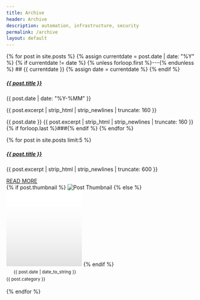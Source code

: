 ```yaml
---
title: Archive
header: Archive
description: automation, infrastructure, security
permalink: /archive
layout: default
---
```

<div class="col-md-12">
{% for post in site.posts %}
  {% assign currentdate = post.date | date: "%Y" %}
  {% if currentdate != date %}
    {% unless forloop.first %}---{% endunless %}
    ## {{ currentdate }}
    {% assign date = currentdate %}
  {% endif %}
  <a href="{{ post.url }}" class="text-dark text-decoration-none mb-auto ps-1 pt-1"><h5>{{ post.title }}</h5></a>
  <p class="mb-auto px-1">{{ post.date | date: "%Y-%MM" }}</p>
  <p class="mb-auto px-1">{{ post.excerpt | strip_html | strip_newlines | truncate: 160 }}</p>
  {{ post.date }}
  {{ post.excerpt | strip_html | strip_newlines | truncate: 160 }}
  {% if forloop.last %}###{% endif %}
{% endfor %}
</div>

{% for post in site.posts limit:5 %}
<div class="col-md-12">
  <div class="row g-0 border rounded overflow-hidden flex-md-row mb-4 shadow-sm h-md-250 position-relative">
    <div class="col p-8 d-flex flex-column position-static">
      <a href="{{ post.url }}" class="text-dark text-decoration-none mb-auto ps-1 pt-1"><h5>{{ post.title }}</h5></a>
      <p class="mb-auto px-1">{{ post.excerpt | strip_html | strip_newlines | truncate: 600 }}</p>
      <a href="{{ post.url }}" class="card-link text-secondary mb-auto ps-1">READ MORE</a>
    </div>
    <div class="col-auto d-none d-lg-block">
    {% if post.thumbnail %}
      <img src="{{ post.thumbnail }}" class="img-fluid" style="width: 200px; height: 200px; object-fit: cover;" alt="Post Thumbnail">
    {% else %}
      <img src="/assets/images/placeholder-square.png" class="img-fluid" style="width: 200px; height: 200px; object-fit: cover;" alt="Thumbnail Placeholder">
    {% endif %}
    </div>
    <div class="card-footer bg-light d-flex bd-highlight">
      <div class="me-auto bd-highlight"><svg class="bi" width="16" height="16"><use xlink:href="#calendar"/></svg><small class="text-muted"> {{ post.date | date_to_string }}</small></div>
      <div class="bd-highlight"><small class="text-muted">{{ post.category }} <svg class="bi" width="16" height="16"><use xlink:href="#tag"/></svg></small></div>
    </div>
  </div>
</div>
<br>
{% endfor %}